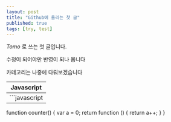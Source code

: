 ```yaml
---
layout: post
title: "Github에 올리는 첫 글"
published: true
tags: [try, test]
---
```


*Tomo* 로 쓰는 첫 글입니다.

수정이 되어야만 반영이 되나 봅니다

카테고리는 나중에 다뤄보겠습니다



|Javascript|
|----------|
|```javascript
function counter() {
  var a = 0;
  return function () {
    return a++;
  }
}
```|
